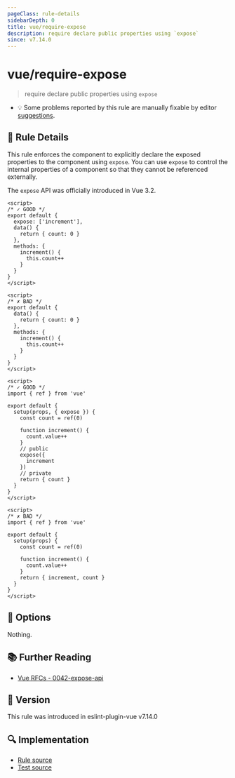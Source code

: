 ```yaml
---
pageClass: rule-details
sidebarDepth: 0
title: vue/require-expose
description: require declare public properties using `expose`
since: v7.14.0
---
```

# vue/require-expose

> require declare public properties using `expose`

- :bulb: Some problems reported by this rule are manually fixable by editor [suggestions](https://eslint.org/docs/developer-guide/working-with-rules#providing-suggestions).

## :book: Rule Details

This rule enforces the component to explicitly declare the exposed properties to the component using `expose`. You can use `expose` to control the internal properties of a component so that they cannot be referenced externally.

The `expose` API was officially introduced in Vue 3.2.

<eslint-code-block :rules="{'vue/require-expose': ['error']}">

```vue
<script>
/* ✓ GOOD */
export default {
  expose: ['increment'],
  data() {
    return { count: 0 }
  },
  methods: {
    increment() {
      this.count++
    }
  }
}
</script>
```

</eslint-code-block>

<eslint-code-block :rules="{'vue/require-expose': ['error']}">

```vue
<script>
/* ✗ BAD */
export default {
  data() {
    return { count: 0 }
  },
  methods: {
    increment() {
      this.count++
    }
  }
}
</script>
```

</eslint-code-block>

<eslint-code-block :rules="{'vue/require-expose': ['error']}">

```vue
<script>
/* ✓ GOOD */
import { ref } from 'vue'

export default {
  setup(props, { expose }) {
    const count = ref(0)

    function increment() {
      count.value++
    }
    // public
    expose({
      increment
    })
    // private
    return { count }
  }
}
</script>
```

</eslint-code-block>

<eslint-code-block :rules="{'vue/require-expose': ['error']}">

```vue
<script>
/* ✗ BAD */
import { ref } from 'vue'

export default {
  setup(props) {
    const count = ref(0)

    function increment() {
      count.value++
    }
    return { increment, count }
  }
}
</script>
```

</eslint-code-block>

## :wrench: Options

Nothing.

## :books: Further Reading

- [Vue RFCs - 0042-expose-api](https://github.com/vuejs/rfcs/blob/master/active-rfcs/0042-expose-api.md)

## :rocket: Version

This rule was introduced in eslint-plugin-vue v7.14.0

## :mag: Implementation

- [Rule source](https://github.com/vuejs/eslint-plugin-vue/blob/master/lib/rules/require-expose.js)
- [Test source](https://github.com/vuejs/eslint-plugin-vue/blob/master/tests/lib/rules/require-expose.js)
